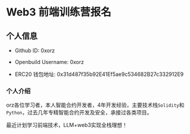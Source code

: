 # Web3 前端训练营报名

## 个人信息

- Github ID: 0xorz

- Openbuild Username: 0xorz

- ERC20 钱包地址: 0x31d487f35b92E41Ef5ae9c534682B27c332912E9

### 个人介绍

orz各位学习者，本人智能合约开发者，4年开发经验，主要技术栈`Solidity`和`Python`，过去几年专精智能合约开发及安全，承接过各类项目。

最近计划学习前端技术，LLM+web3实现全栈理想！
